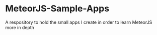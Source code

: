 # MeteorJS-Sample-Apps
A respository to hold the small apps I create in order to learn MeteorJS more in depth

